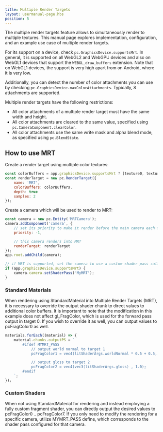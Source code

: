 ```yaml
---
title: Multiple Render Targets
layout: usermanual-page.hbs
position: 5
---
```


The multiple render targets feature allows to simultaneously render to multiple textures. This manual page explores implementation, configuration, and an example use case of multiple render targets.

For its support on a device, check `pc.GraphicsDevice.supportsMrt`. In general, it is supported on all WebGL2 and WebGPU devices and also on WebGL1 devices that support the `WEBGL_draw_buffers` extension. Note that on WebGL1 devices, the support is very high apart from on Android, where it is very low.

Additionally, you can detect the number of color attachments you can use by checking `pc.GraphicsDevice.maxColorAttachments`. Typically, 8 attachments are supported.

Multiple render targets have the following restrictions:

- All color attachments of a multiple render target must have the same width and height.
- All color attachments are cleared to the same value, specified using `pc.CameraComponent.clearColor`.
- All color attachments use the same write mask and alpha blend mode, as specified using `pc.BlendState`.

## How to use MRT

Create a render target using multiple color textures:

```javascript 
const colorBuffers = app.graphicsDevice.supportsMrt ? [texture0, texture1, texture2] : [texture0];
const renderTarget = new pc.RenderTarget({
    name: 'MRT',
    colorBuffers: colorBuffers,
    depth: true
    samples: 2
});
```

Create a camera which will be used to render to MRT:

```javascript 
const camera = new pc.Entity('MRTCamera');
camera.addComponent('camera', {
    // set its priority to make it render before the main camera each frame
    priority: -1,

    // this camera renders into MRT
    renderTarget: renderTarget
});
app.root.addChild(camera);

// if MRT is supported, set the camera to use a custom shader pass called MyMRT
if (app.graphicsDevice.supportsMrt) {
    camera.camera.setShaderPass('MyMRT');
}
```

### Standard Materials

When rendering using StandardMaterial into Multiple Render Targets (MRT), it is necessary to override the output shader chunk to direct values to additional color buffers. It is important to note that the modification in this example does not affect gl_FragColor, which is used for the forward pass output in target 0. If you wish to override it as well, you can output values to pcFragColor0 as well.

```javascript 
materials.forEach((material) => {
    material.chunks.outputPS = `
        #ifdef MYMRT_PASS
            // output world normal to target 1
            pcFragColor1 = vec4(litShaderArgs.worldNormal * 0.5 + 0.5, 1.0);

            // output gloss to target 2
            pcFragColor2 = vec4(vec3(litShaderArgs.gloss) , 1.0);
        #endif
    `;
});
```

### Custom Shaders

When not using StandardMaterial for rendering and instead employing a fully custom fragment shader, you can directly output the desired values to pcFragColor0 .. pcFragColor7. If you only need to modify the rendering for a specific camera, utilize MYMRT_PASS define, which corresponds to the shader pass configured for that camera.
